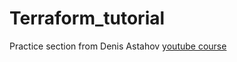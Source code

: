 # Terraform_tutorial
Practice section from Denis Astahov [youtube course](https://www.youtube.com/playlist?list=PLg5SS_4L6LYujWDTYb-Zbofdl44Jxb2l8)

